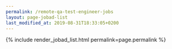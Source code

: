 ```yaml
---
permalink: /remote-qa-test-engineer-jobs
layout: page-jobad-list
last_modified_at: 2019-08-31T18:33:05+0200
---
```

{% include render_jobad_list.html permalink=page.permalink %}

